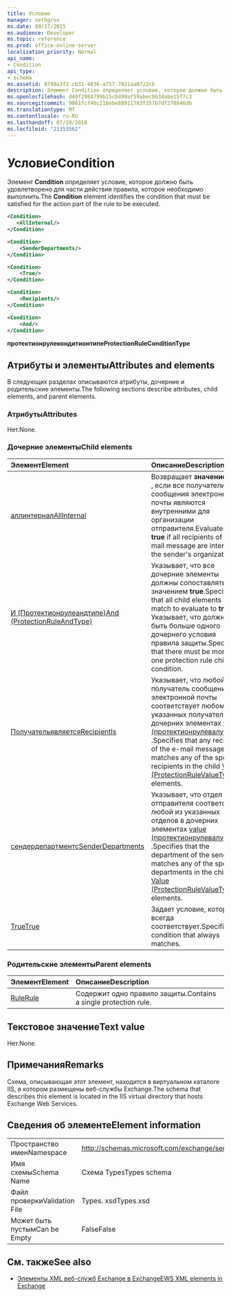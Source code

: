 ```yaml
---
title: Условие
manager: sethgros
ms.date: 09/17/2015
ms.audience: Developer
ms.topic: reference
ms.prod: office-online-server
localization_priority: Normal
api_name:
- Condition
api_type:
- schema
ms.assetid: 0790a3f2-cb31-4036-a757-7821aa0722cb
description: Элемент Condition определяет условие, которое должно быть удовлетворено для части действия правила, которое необходимо выполнить.
ms.openlocfilehash: d49f2984799b15c0499af59abecbb34abe15f7c3
ms.sourcegitcommit: 9061fcf40c218ebe88911783f357b7df278846db
ms.translationtype: MT
ms.contentlocale: ru-RU
ms.lasthandoff: 07/28/2018
ms.locfileid: "21353562"
---
```

# <a name="condition"></a><span data-ttu-id="f876f-103">Условие</span><span class="sxs-lookup"><span data-stu-id="f876f-103">Condition</span></span>

<span data-ttu-id="f876f-104">Элемент **Condition** определяет условие, которое должно быть удовлетворено для части действия правила, которое необходимо выполнить.</span><span class="sxs-lookup"><span data-stu-id="f876f-104">The **Condition** element identifies the condition that must be satisfied for the action part of the rule to be executed.</span></span> 
  
```xml
<Condition>
   <AllInternal/>
</Condition>
```

```xml
<Condition> 
    <SenderDepartments/> 
</Condition>
```

```xml
<Condition> 
    <True/> 
</Condition>
```

```xml
<Condition> 
    <Recipients/> 
</Condition>
```

```xml
<Condition> 
    <And/> 
</Condition>
```

<span data-ttu-id="f876f-105">**протектионрулекондитионтипе**</span><span class="sxs-lookup"><span data-stu-id="f876f-105">**ProtectionRuleConditionType**</span></span>

## <a name="attributes-and-elements"></a><span data-ttu-id="f876f-106">Атрибуты и элементы</span><span class="sxs-lookup"><span data-stu-id="f876f-106">Attributes and elements</span></span>

<span data-ttu-id="f876f-107">В следующих разделах описываются атрибуты, дочерние и родительские элементы.</span><span class="sxs-lookup"><span data-stu-id="f876f-107">The following sections describe attributes, child elements, and parent elements.</span></span>
  
### <a name="attributes"></a><span data-ttu-id="f876f-108">Атрибуты</span><span class="sxs-lookup"><span data-stu-id="f876f-108">Attributes</span></span>

<span data-ttu-id="f876f-109">Нет.</span><span class="sxs-lookup"><span data-stu-id="f876f-109">None.</span></span>
  
### <a name="child-elements"></a><span data-ttu-id="f876f-110">Дочерние элементы</span><span class="sxs-lookup"><span data-stu-id="f876f-110">Child elements</span></span>

|<span data-ttu-id="f876f-111">**Элемент**</span><span class="sxs-lookup"><span data-stu-id="f876f-111">**Element**</span></span>|<span data-ttu-id="f876f-112">**Описание**</span><span class="sxs-lookup"><span data-stu-id="f876f-112">**Description**</span></span>|
|:-----|:-----|
|[<span data-ttu-id="f876f-113">аллинтернал</span><span class="sxs-lookup"><span data-stu-id="f876f-113">AllInternal</span></span>](allinternal.md) <br/> |<span data-ttu-id="f876f-114">Возвращает **значение true** , если все получатели сообщения электронной почты являются внутренними для организации отправителя.</span><span class="sxs-lookup"><span data-stu-id="f876f-114">Evaluates to **true** if all recipients of an e-mail message are internal to the sender's organization.</span></span>  <br/> |
|[<span data-ttu-id="f876f-115">И (Протектионрулеандтипе)</span><span class="sxs-lookup"><span data-stu-id="f876f-115">And (ProtectionRuleAndType)</span></span>](and-protectionruleandtype.md) <br/> |<span data-ttu-id="f876f-116">Указывает, что все дочерние элементы должны сопоставляться со значением **true**.</span><span class="sxs-lookup"><span data-stu-id="f876f-116">Specifies that all child elements must match to evaluate to **true**.</span></span> <span data-ttu-id="f876f-117">Указывает, что должно быть больше одного дочернего условия правила защиты.</span><span class="sxs-lookup"><span data-stu-id="f876f-117">Specifies that there must be more than one protection rule child condition.</span></span>  <br/> |
|[<span data-ttu-id="f876f-118">Получательявляется</span><span class="sxs-lookup"><span data-stu-id="f876f-118">RecipientIs</span></span>](recipientis.md) <br/> |<span data-ttu-id="f876f-119">Указывает, что любой получатель сообщения электронной почты соответствует любому из указанных получателей в дочерних элементах [value (протектионрулевалуетипе)](value-protectionrulevaluetype.md) .</span><span class="sxs-lookup"><span data-stu-id="f876f-119">Specifies that any recipient of the e-mail message matches any of the specified recipients in the child [Value (ProtectionRuleValueType)](value-protectionrulevaluetype.md) elements.</span></span>  <br/> |
|[<span data-ttu-id="f876f-120">сендердепартментс</span><span class="sxs-lookup"><span data-stu-id="f876f-120">SenderDepartments</span></span>](senderdepartments.md) <br/> |<span data-ttu-id="f876f-121">Указывает, что отдел отправителя соответствует любой из указанных отделов в дочерних элементах [value (протектионрулевалуетипе)](value-protectionrulevaluetype.md) .</span><span class="sxs-lookup"><span data-stu-id="f876f-121">Specifies that the department of the sender matches any of the specified departments in the child [Value (ProtectionRuleValueType)](value-protectionrulevaluetype.md) elements.</span></span>  <br/> |
|[<span data-ttu-id="f876f-122">True</span><span class="sxs-lookup"><span data-stu-id="f876f-122">True</span></span>](true.md) <br/> |<span data-ttu-id="f876f-123">Задает условие, которое всегда соответствует.</span><span class="sxs-lookup"><span data-stu-id="f876f-123">Specifies a condition that always matches.</span></span>  <br/> |
   
### <a name="parent-elements"></a><span data-ttu-id="f876f-124">Родительские элементы</span><span class="sxs-lookup"><span data-stu-id="f876f-124">Parent elements</span></span>

|<span data-ttu-id="f876f-125">**Элемент**</span><span class="sxs-lookup"><span data-stu-id="f876f-125">**Element**</span></span>|<span data-ttu-id="f876f-126">**Описание**</span><span class="sxs-lookup"><span data-stu-id="f876f-126">**Description**</span></span>|
|:-----|:-----|
|[<span data-ttu-id="f876f-127">Rule</span><span class="sxs-lookup"><span data-stu-id="f876f-127">Rule</span></span>](rule.md) <br/> |<span data-ttu-id="f876f-128">Содержит одно правило защиты.</span><span class="sxs-lookup"><span data-stu-id="f876f-128">Contains a single protection rule.</span></span>  <br/> |
   
## <a name="text-value"></a><span data-ttu-id="f876f-129">Текстовое значение</span><span class="sxs-lookup"><span data-stu-id="f876f-129">Text value</span></span>

<span data-ttu-id="f876f-130">Нет.</span><span class="sxs-lookup"><span data-stu-id="f876f-130">None.</span></span>
  
## <a name="remarks"></a><span data-ttu-id="f876f-131">Примечания</span><span class="sxs-lookup"><span data-stu-id="f876f-131">Remarks</span></span>

<span data-ttu-id="f876f-132">Схема, описывающая этот элемент, находится в виртуальном каталоге IIS, в котором размещены веб-службы Exchange.</span><span class="sxs-lookup"><span data-stu-id="f876f-132">The schema that describes this element is located in the IIS virtual directory that hosts Exchange Web Services.</span></span>
  
## <a name="element-information"></a><span data-ttu-id="f876f-133">Сведения об элементе</span><span class="sxs-lookup"><span data-stu-id="f876f-133">Element information</span></span>

|||
|:-----|:-----|
|<span data-ttu-id="f876f-134">Пространство имен</span><span class="sxs-lookup"><span data-stu-id="f876f-134">Namespace</span></span>  <br/> |http://schemas.microsoft.com/exchange/services/2006/types  <br/> |
|<span data-ttu-id="f876f-135">Имя схемы</span><span class="sxs-lookup"><span data-stu-id="f876f-135">Schema Name</span></span>  <br/> |<span data-ttu-id="f876f-136">Схема Types</span><span class="sxs-lookup"><span data-stu-id="f876f-136">Types schema</span></span>  <br/> |
|<span data-ttu-id="f876f-137">Файл проверки</span><span class="sxs-lookup"><span data-stu-id="f876f-137">Validation File</span></span>  <br/> |<span data-ttu-id="f876f-138">Types. xsd</span><span class="sxs-lookup"><span data-stu-id="f876f-138">Types.xsd</span></span>  <br/> |
|<span data-ttu-id="f876f-139">Может быть пустым</span><span class="sxs-lookup"><span data-stu-id="f876f-139">Can be Empty</span></span>  <br/> |<span data-ttu-id="f876f-140">False</span><span class="sxs-lookup"><span data-stu-id="f876f-140">False</span></span>  <br/> |
   
## <a name="see-also"></a><span data-ttu-id="f876f-141">См. также</span><span class="sxs-lookup"><span data-stu-id="f876f-141">See also</span></span>

- [<span data-ttu-id="f876f-142">Элементы XML веб-служб Exchange в Exchange</span><span class="sxs-lookup"><span data-stu-id="f876f-142">EWS XML elements in Exchange</span></span>](ews-xml-elements-in-exchange.md)

